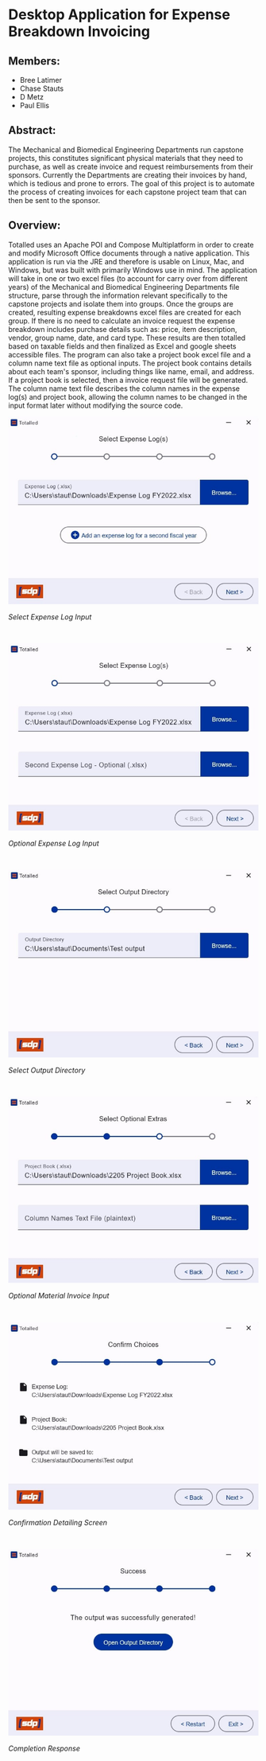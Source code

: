 # Desktop Application for Expense Breakdown Invoicing
## Members:
- Bree Latimer
- Chase Stauts
- D Metz
- Paul Ellis

## Abstract:
The Mechanical and Biomedical Engineering Departments run capstone projects, this constitutes significant physical materials that they need to purchase, as well as create invoice and request reimbursements from their sponsors. Currently the Departments are creating their invoices by hand, which is tedious and prone to errors. The goal of this project is to automate the process of creating invoices for each capstone project team that can then be sent to the sponsor.

## Overview:
Totalled uses an Apache POI and Compose Multiplatform in order to create and modify Microsoft Office documents through a native application. This application is run via the JRE and therefore is usable on Linux, Mac, and Windows, but was built with primarily Windows use in mind. The application will take in one or two excel files (to account for carry over from different years) of the Mechanical and Biomedical Engineering Departments file structure, parse through the information relevant specifically to the capstone projects and isolate them into groups. Once the groups are created, resulting expense breakdowns excel files are created for each group. If there is no need to calculate an invoice request the expense breakdown includes purchase details such as: price, item description, vendor, group name, date, and card type. These results are then totalled based on taxable fields and then finalized as Excel and google sheets accessible files. The program can also take a project book excel file and a column name text file as optional inputs. The project book contains details about each team's sponsor, including things like name, email, and address. If a project book is selected, then a invoice request file will be generated. The column name text file describes the column names in the expense log(s) and project book, allowing the column names to be changed in the input format later without modifying the source code.



![Select Expense Log(s)](images/Screen1.jpg)

*Select Expense Log Input*

&nbsp;

![Select secondary Expense Log](images/Screen2.jpg)

*Optional Expense Log Input*

&nbsp;

![Select Output Directory](images/Screen3.jpg)

*Select Output Directory*

&nbsp;

![Select Optional Extras](images/Screen4.jpg)

*Optional Material Invoice Input*

&nbsp;

![Confirm Choices](images/Screen5.jpg)

*Confirmation Detailing Screen*

&nbsp;

![Success](images/Screen6.jpg)

*Completion Response*
